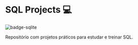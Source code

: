 # SQL Projects 💻
![badge-sqlite](https://img.shields.io/badge/SQL-07405E?style=for-the-badge&logo=sqlite&logoColor=white)

Repositório com projetos práticos para estudar e treinar SQL.
